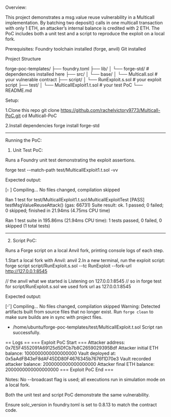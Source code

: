 Overview:

This project demonstrates a msg.value reuse vulnerability in a Multicall implementation. By batching two deposit() calls in one multicall transaction with only 1 ETH, an attacker’s internal balance is credited with 2 ETH. The PoC includes both a unit test and a script to reproduce the exploit on a local fork.

Prerequisites:
Foundry toolchain installed (forge, anvil)
Git installed


Project Structure

forge-poc-templates/
├── foundry.toml
├── lib/
│   └── forge-std/           # dependencies installed here
├── src/
│   └── base/
│       └── Multicall.sol    # your vulnerable contract
├── script/
│   └── RunExploit.s.sol     # your exploit script
├── test/
│   └── MulticallExploit1.t.sol  # your test PoC
└── README.md



Setup:

1.Clone this repo
  git clone https://github.com/rachelvictory9773/Multicall-PoC.git
  cd Multicall-PoC

2.Install dependencies
 forge install forge-std

 ___________________________________________

Running the PoC:

1. Unit Test PoC:
   
Runs a Foundry unit test demonstrating the exploit assertions.

forge test --match-path test/MulticallExploit1.t.sol -vv

Expected output:

[⠆] Compiling...
No files changed, compilation skipped

Ran 1 test for test/MulticallExploit1.t.sol:MulticallExploitTest
[PASS] testMsgValueReuseAttack() (gas: 66731)
Suite result: ok. 1 passed; 0 failed; 0 skipped; finished in 21.94ms (4.75ms CPU time)

Ran 1 test suite in 195.86ms (21.94ms CPU time): 1 tests passed, 0 failed, 0 skipped (1 total tests)
_______________________________________________
2. Script PoC:
   
 Runs a Forge script on a local Anvil fork, printing console logs of each step.

  1.Start a local fork with Anvil:
    anvil
  2.In a new terminal, run the exploit script:
   forge script script/RunExploit.s.sol --tc RunExploit --fork-url http://127.0.0.1:8545

// the anvil what we started is Listening on 127.0.0.1:8545
// so in forge test for script/RunExploit.s.sol we used fork url as 127.0.0.1:8545

Expected output:

[⠊] Compiling...
No files changed, compilation skipped
Warning: Detected artifacts built from source files that no longer exist. Run `forge clean` to make sure builds are in sync with project files.
 - /home/ubuntu/forge-poc-templates/test/MulticallExploit.t.sol
Script ran successfully.

== Logs ==
  === Exploit PoC Start ===
  Attacker address: 0x7E5F4552091A69125d5DfCb7b8C2659029395Bdf
  Attacker initial ETH balance: 1000000000000000000
  Vault deployed at: 0x5aAdFB43eF8dAF45DD80F4676345b7676f1D70e3
  Vault recorded attacker balance: 2000000000000000000
  Attacker final ETH balance: 2000000000000000000
  === Exploit PoC End ===


Notes:
No --broadcast flag is used; all executions run in simulation mode on a local fork.

Both the unit test and script PoC demonstrate the same vulnerability.

Ensure solc_version in foundry.toml is set to 0.8.13 to match the contract code.
